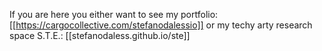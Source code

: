 
If you are here you either want to see my portfolio:
[[https://cargocollective.com/stefanodalessio]]
or my techy arty research space S.T.E.:
[[stefanodaless.github.io/ste]]

